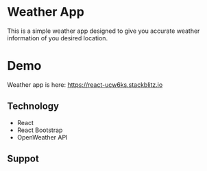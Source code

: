 # Weather App

This is a simple weather app designed to give you accurate weather information of you desired location.

# Demo

Weather app is here: https://react-ucw6ks.stackblitz.io

## Technology

- React
- React Bootstrap
- OpenWeather API

## Suppot
